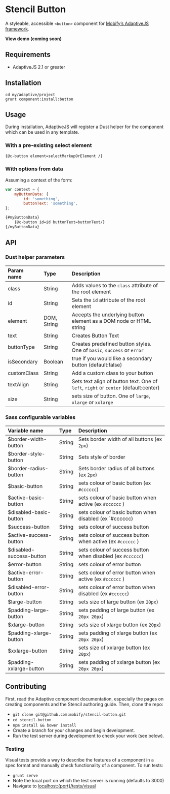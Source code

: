 # Stencil Button

A styleable, accessible `<button>` component for [Mobify’s AdaptiveJS framework](http://adaptivejs.mobify.com/).

**View demo (coming soon)**

## Requirements

- AdaptiveJS 2.1 or greater

## Installation

```shell
cd my/adaptive/project
grunt component:install:button
```

## Usage

During installation, AdaptiveJS will register a Dust helper for the component which can be used in any template.

### With a pre-existing select element

```html
{@c-button element=selectMarkupOrElement /}
```


### With options from data

Assuming a context of the form:

```javascript
var context = {
    myButtonData: {
        id: 'something',
        buttonText: 'something',
};
```

```html
{#myButtonData}
    {@c-button id=id buttonText=buttonText/}
{/myButtonData}
```



## API

### Dust helper parameters

Param name | Type          | Description
:--------- | :------------ | :----------
class      | String        | Adds values to the `class` attribute of the root element
id         | String        | Sets the `id` attribute of the root element
element    | DOM, String   | Accepts the underlying button element as a DOM node or HTML string
text       | String        | Creates Button Text
buttonType | String        | Creates predefined button styles. One of `basic`, `success` or `error`
isSecondary| Boolean       | true if you would like a secondary button (default:false)
customClass| String        | Add a custom class to your button
textAlign  | String        | Sets text align of button text. One of `left`, `right` or `center` (default:center)
size       | String        | sets size of button. One of `large`, `xlarge` or `xxlarge`


### Sass configurable variables

Variable name             | Type      | Description
:------------------------ | :-------- | :----------
$border-width-button      | String    | Sets border width of all buttons (ex `2px`)
$border-style-button      | String    | Sets style of border
$border-radius-button     | String    | Sets border radius of all buttons (ex `2px`)
$basic-button             | String    | sets colour of basic button (ex `#cccccc`)
$active-basic-button      | String    | sets colour of basic button when active (ex `#cccccc` )
$disabled-basic-button    | String    | sets colour of basic button when disabled (ex `#cccccc)
$success-button           | String    | sets colour of success button
$active-success-button    | String    | sets colour of success button when active (ex `#cccccc` )
$disabled-success-button  | String    | sets colour of success button when disabled (ex `#cccccc`)
$error-button             | String    | sets colour of error button
$active-error-button      | String    | sets colour of error button when active (ex `#cccccc` )
$disabled-error-button    | String    | sets colour of error button when disabled (ex `#cccccc`)
$large-button             | String    | sets size of large button (ex `20px`)
$padding-large-button     | String    | sets padding of large button (ex `20px 20px`)
$xlarge-button            | String    | sets size of xlarge button (ex `20px`)
$padding-xlarge-button    | String    | sets padding of xlarge button (ex `20px 20px`)
$xxlarge-button           | String    | sets size of xxlarge button (ex `20px`)
$padding-xxlarge-button   | String    | sets padding of xxlarge button (ex `20px 20px`)


## Contributing

First, read the Adaptive component documentation, especially the pages on creating components and the Stencil authoring guide. Then, clone the repo:

- `git clone git@github.com:mobify/stencil-button.git`
- `cd stencil-button`
- `npm install && bower install`
- Create a branch for your changes and begin development.
- Run the test server during development to check your work (see below).

### Testing

Visual tests provide a way to describe the features of a component in a spec format and manually check functionality of a component. To run tests:

- `grunt serve`
- Note the local port on which the test server is running (defaults to 3000)
- Navigate to [localhost:{port}/tests/visual](http://localhost:3000/tests/visual)
